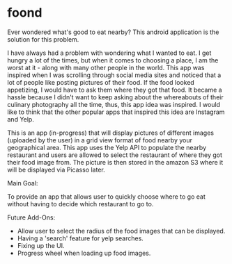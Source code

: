 # foond

Ever wondered what's good to eat nearby? This android application is the solution for this problem.

I have always had a problem with wondering what I wanted to eat. I get hungry a lot of the times, but when it comes to choosing a place, I am the worst at it - along with many other people in the world. This app was inspired when I was scrolling through social media sites and noticed that a lot of people like posting pictures of their food. If the food looked appetizing, I would have to ask them where they got that food. It became a hassle because I didn't want to keep asking about the whereabouts of their culinary photography all the time, thus, this app idea was inspired. I would like to think that the other popular apps that inspired this idea are Instagram and Yelp.

This is an app (in-progress) that will display pictures of different images (uploaded by the user) in a grid view format of food nearby your geographical area. This app uses the Yelp API to populate the nearby restaurant and users are allowed to select the restaurant of where they got their food image from. The picture is then stored in the amazon S3 where it will be displayed via Picasso later.

Main Goal:

To provide an app that allows user to quickly choose where to go eat without having to decide which restaurant to go to.

Future Add-Ons:
- Allow user to select the radius of the food images that can be displayed.
- Having a 'search' feature for yelp searches.
- Fixing up the UI.
- Progress wheel when loading up food images.
